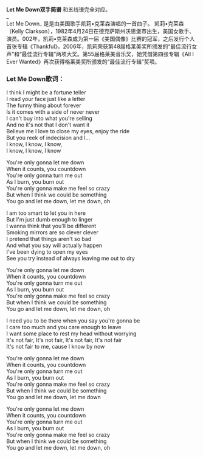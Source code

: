 

**Let Me Down双手简谱** 和五线谱完全对应。  
_  
Let Me Down_ 是是由美国歌手凯莉•克莱森演唱的一首曲子。 凯莉•克莱森（Kelly
Clarkson），1982年4月24日在德克萨斯州沃思堡市出生，美国女歌手、演员。002年，凯莉•克莱森成为第一届《美国偶像》比赛的冠军，之后发行个人首张专辑《Thankful》。2006年，凯莉荣获第48届格莱美奖所颁发的“最佳流行女声”和“最佳流行专辑”两项大奖。第55届格莱美音乐奖，她凭借第四张专辑《All
I Ever Wanted》再次获得格莱美奖所颁发的“最佳流行专辑”奖项。

### Let Me Down歌词：

I think I might be a fortune teller  
I read your face just like a letter  
The funny thing about forever  
Is it comes with a side of never never  
I can't buy into what you're selling  
And no it's not that I don't want it  
Believe me I love to close my eyes, enjoy the ride  
But you reek of indecision and I...  
I know, I know, I know,  
I know, I know, I know

You're only gonna let me down  
When it counts, you countdown  
You're only gonna turn me out  
As I burn, you burn out  
You're only gonna make me feel so crazy  
But when I think we could be something  
You go and let me down, let me down, oh

I am too smart to let you in here  
But I'm just dumb enough to linger  
I wanna think that you'll be different  
Smoking mirrors are so clever clever  
I pretend that things aren't so bad  
And what you say will actually happen  
I've been dying to open my eyes  
See you try instead of always leaving me out to dry

You're only gonna let me down  
When it counts, you countdown  
You're only gonna turn me out  
As I burn, you burn out  
You're only gonna make me feel so crazy  
But when I think we could be something  
You go and let me down, let me down, oh

I need you to be there when you say you're gonna be  
I care too much and you care enough to leave  
I want some place to rest my head without worrying  
It's not fair, It's not fair, It's not fair, It's not fair  
It's not fair to me, cause I know by now

You're only gonna let me down  
When it counts, you countdown  
You're only gonna turn me out  
As I burn, you burn out  
You're only gonna make me feel so crazy  
But when I think we could be something  
You go and let me down, let me down

You're only gonna let me down  
When it counts, you countdown  
You're only gonna turn me out  
As I burn, you burn out  
You're only gonna make me feel so crazy  
But when I think we could be something  
You go and let me down, let me down, oh

